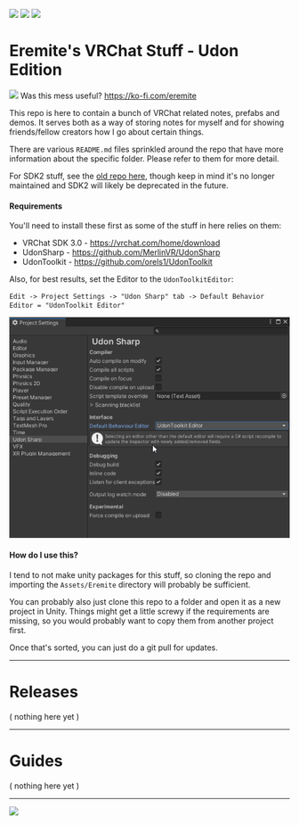 ![](https://forthebadge.com/images/badges/contains-technical-debt.svg) ![](https://forthebadge.com/images/badges/60-percent-of-the-time-works-every-time.svg) ![](https://forthebadge.com/images/badges/fuck-it-ship-it.svg)

# Eremite's VRChat Stuff - Udon Edition

![](https://i.imgur.com/FO5AyXY.png) Was this mess useful? https://ko-fi.com/eremite

This repo is here to contain a bunch of VRChat related notes, prefabs and demos.  It serves both as a way of storing notes for myself and for showing friends/fellow creators how I go about certain things.

There are various `README.md` files sprinkled around the repo that have more information about the specific folder.  Please refer to them for more detail.

For SDK2 stuff, see the [old repo here](https://github.com/Erumite/Eremite_VRC), though keep in mind it's no longer maintained and SDK2 will likely be deprecated in the future.

#### Requirements
You'll need to install these first as some of the stuff in here relies on them:

* VRChat SDK 3.0 - https://vrchat.com/home/download
* UdonSharp - https://github.com/MerlinVR/UdonSharp
* UdonToolkit - https://github.com/orels1/UdonToolkit

Also, for best results, set the Editor to the `UdonToolkitEditor`:

```
Edit -> Project Settings -> "Udon Sharp" tab -> Default Behavior Editor = "UdonToolkit Editor"
```

![](Assets/Eremite/_doc/swap_editor.png)

#### How do I use this?
I tend to not make unity packages for this stuff, so cloning the repo and importing the `Assets/Eremite` directory will probably be sufficient.

You can probably also just clone this repo to a folder and open it as a new project in Unity.  Things might get a little screwy if the requirements are missing, so you would probably want to copy them from another project first.

Once that's sorted, you can just do a git pull for updates.

---

# Releases
( nothing here yet )

---

# Guides
( nothing here yet )

---

![](https://i.imgur.com/aKchYhg.png)

